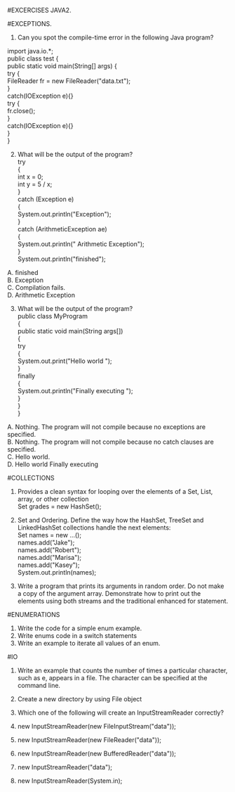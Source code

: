 #EXCERCISES JAVA2.

#EXCEPTIONS.

1. Can you spot the compile-time error in the following Java program?<br/>

import java.io.*;<br/>
public class test {<br/>
    public static void main(String[] args) {<br/>
        try {<br/>
            FileReader fr = new FileReader("data.txt");<br/>
        }<br/>
        catch(IOException e){}<br/>
        try {<br/>
            fr.close();<br/>
        }<br/>
        catch(IOException e){}<br/>
    }<br/>
}<br/>

2. What will be the output of the program?<br/>
try <br/>
{ <br/>
    int x = 0; <br/>
    int y = 5 / x; <br/>
} <br/>
catch (Exception e) <br/>
{<br/>
    System.out.println("Exception"); <br/>
} <br/>
catch (ArithmeticException ae) <br/>
{<br/>
    System.out.println(" Arithmetic Exception"); <br/>
} <br/>
System.out.println("finished");<br/>

A.	finished<br/>
B.	Exception<br/>
C.	Compilation fails.<br/>
D.	Arithmetic Exception<br/>


3. What will be the output of the program?<br/>
public class MyProgram <br/>
{<br/>
    public static void main(String args[])<br/>
    {<br/>
        try <br/>
        {<br/>
            System.out.print("Hello world ");<br/>
        }<br/>
        finally <br/>
        {<br/>
            System.out.println("Finally executing ");<br/>
        }<br/>
    }<br/>
}<br/>

A.	Nothing. The program will not compile because no exceptions are specified.<br/>
B.	Nothing. The program will not compile because no catch clauses are specified.<br/>
C.	Hello world.<br/>
D.	Hello world Finally executing<br/>


#COLLECTIONS

1. Provides a clean syntax for looping over the elements of a Set, List, array, or other collection<br/>
Set<Double> grades = new HashSet<Double>();<br/>

2. Set and Ordering. Define the way how the HashSet, TreeSet and LinkedHashSet collections handle the next elements:<br/>
Set<String> names = new …<String>();<br/>
names.add("Jake");<br/>
names.add("Robert");<br/>
names.add("Marisa");<br/>
names.add("Kasey");<br/>
System.out.println(names);<br/>

3. Write a program that prints its arguments in random order. Do not make a copy of the argument array. Demonstrate how to print out the elements using both streams and the traditional enhanced for statement. <br/>

#ENUMERATIONS

1. Write the code for a simple enum example.<br/>
2. Write enums code in a switch statements<br/>
3. Write an example to iterate all values of an enum.<br/>

#IO
1. Write an example that counts the number of times a particular character, such as e, appears in a file. The character can be specified at the command line.<br/>

2. Create a new directory by using File object<br/>

3. Which one of the following will create an InputStreamReader correctly?<br/>
1.	new InputStreamReader(new FileInputStream("data"));<br/>
2.	new InputStreamReader(new FileReader("data"));<br/>
3.	new InputStreamReader(new BufferedReader("data"));<br/>
4.	new InputStreamReader("data");<br/>
5.	new InputStreamReader(System.in);<br/>
